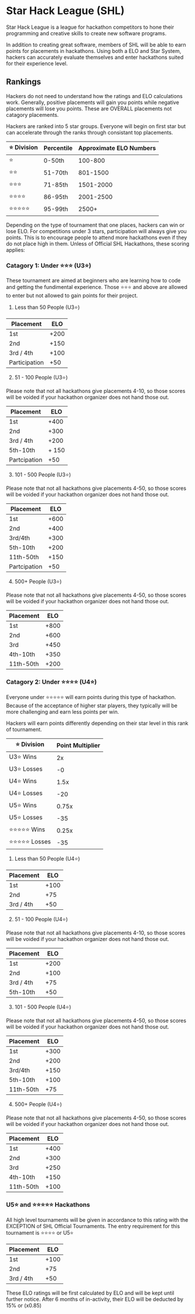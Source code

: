 # Star Hack League (SHL)
Star Hack League is a league for hackathon competitors to hone their programming and creative skills to create new software programs.

In addition to creating great software, members of SHL will be able to earn points for placements in hackathons. Using both a ELO and Star System, hackers can accurately evaluate themselves and enter hackathons suited for their experience level.

## Rankings
Hackers do not need to understand how the ratings and ELO calculations work. Generally, positive placements will gain you points while negative placements will lose you points. These are OVERALL placements not catagory placements.

Hackers are ranked into 5 star groups. Everyone will begin on first star but can accelerate through the ranks through consistant top placements.

| ⭐ Division | Percentile | Approximate ELO Numbers |
| --- | --- | --- |
| ⭐ | 0-50th | 100-800 |
| ⭐⭐ | 51-70th | 801-1500 |
| ⭐⭐⭐ | 71-85th | 1501-2000 |
| ⭐⭐⭐⭐ | 86-95th | 2001-2500 |
| ⭐⭐⭐⭐⭐ | 95-99th | 2500+ | 

Depending on the type of tournament that one places, hackers can win or lose ELO. For competitions under 3 stars, participation will always give you points. This is to encourage people to attend more hackathons even if they do not place high in them. Unless of Official SHL Hackathons, these scoring applies:

### Catagory 1: Under ⭐⭐⭐ (U3⭐)
These tournament are aimed at beginners who are learning how to code and getting the fundimental experience. Those ⭐⭐⭐ and above are allowed to enter but not allowed to gain points for their project. 

1. Less than 50 People (U3⭐)

| Placement | ELO |
| --- | --- |
| 1st | +200 |
| 2nd | +150 |
| 3rd / 4th | +100 |
| Participation | +50 |

2. 51 - 100 People (U3⭐)

Please note that not all hackathons give placements 4-10, so those scores will be voided if your hackathon organizer does not hand those out.

| Placement | ELO |
| --- | --- |
| 1st | +400 |
| 2nd | +300 |
| 3rd / 4th | +200 |
| 5th-10th | + 150 |
| Partcipation | +50 | 

3. 101 - 500 People (U3⭐)

Please note that not all hackathons give placements 4-50, so those scores will be voided if your hackathon organizer does not hand those out.

| Placement | ELO | 
| --- | --- |
| 1st | +600 |
| 2nd | +400 |
| 3rd/4th | +300 |
| 5th-10th | +200 |
| 11th-50th | +150 |
| Partcipation | +50 |

4. 500+ People (U3⭐)

Please note that not all hackathons give placements 4-50, so those scores will be voided if your hackathon organizer does not hand those out.

| Placement | ELO |
| --- | --- |
| 1st | +800 |
| 2nd | +600 |
| 3rd | +450 |
| 4th-10th | +350 |
| 11th-50th | +200 |

### Catagory 2: Under ⭐⭐⭐⭐ (U4⭐)

Everyone under ⭐⭐⭐⭐⭐ will earn points during this type of hackathon. Because of the acceptance of higher star players, they typically will be more challenging and earn less points per win.

Hackers will earn points differently depending on their star level in this rank of tournament.

| ⭐ Division | Point Multiplier |
| --- | --- |
| U3⭐ Wins | 2x |
| U3⭐ Losses | -0 |
| U4⭐ Wins | 1.5x |
| U4⭐ Losses | -20 |
| U5⭐ Wins | 0.75x |
| U5⭐ Losses | -35 |
| ⭐⭐⭐⭐⭐ Wins | 0.25x |
| ⭐⭐⭐⭐⭐ Losses | -35 |

1. Less than 50 People (U4⭐)

| Placement | ELO |
| --- | --- |
| 1st | +100 |
| 2nd | +75 |
| 3rd / 4th | +50 |

2. 51 - 100 People (U4⭐)

Please note that not all hackathons give placements 4-10, so those scores will be voided if your hackathon organizer does not hand those out.

| Placement | ELO |
| --- | --- |
| 1st | +200 |
| 2nd | +100 |
| 3rd / 4th | +75 |
| 5th-10th | +50 |

3. 101 - 500 People (U4⭐)

Please note that not all hackathons give placements 4-50, so those scores will be voided if your hackathon organizer does not hand those out.

| Placement | ELO | 
| --- | --- |
| 1st | +300 |
| 2nd | +200 |
| 3rd/4th | +150 |
| 5th-10th | +100 |
| 11th-50th | +75 |

4. 500+ People (U4⭐)

Please note that not all hackathons give placements 4-50, so those scores will be voided if your hackathon organizer does not hand those out.

| Placement | ELO |
| --- | --- |
| 1st | +400 |
| 2nd | +300 |
| 3rd | +250 |
| 4th-10th | +150 |
| 11th-50th | +100 |

### U5⭐ and ⭐⭐⭐⭐⭐ Hackathons
All high level tournaments will be given in accordance to this rating with the EXCEPTION of SHL Official Tournaments. The entry requirement for this tournament is ⭐⭐⭐⭐ or U5⭐

| Placement | ELO |
| --- | --- |
| 1st | +100 |
| 2nd | +75 |
| 3rd / 4th | +50 |

These ELO ratings will be first calculated by ELO and will be kept until further notice. After 6 months of in-activity, their ELO will be deducted by 15% or (x0.85)
